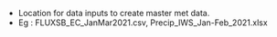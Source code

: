 - Location for data inputs to create master met data.
- Eg : FLUXSB_EC_JanMar2021.csv, Precip_IWS_Jan-Feb_2021.xlsx
